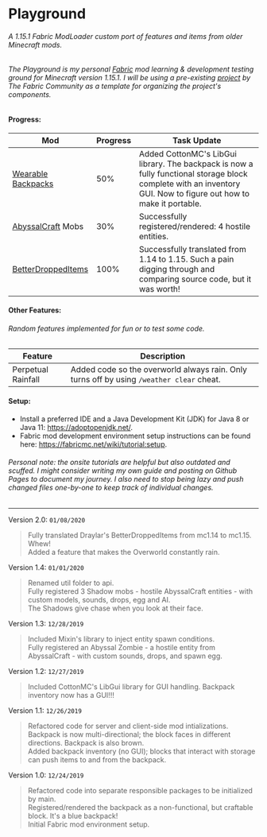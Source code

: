 # Playground

###### A 1.15.1 Fabric ModLoader custom port of features and items from older Minecraft mods.
###### The Playground is my personal [Fabric](https://fabricmc.net/) mod learning & development testing ground for Minecraft version 1.15.1. I will be using a pre-existing [project](https://github.com/fabric-community/the-hallow) by The Fabric Community as a template for organizing the project's components.

#### Progress:

|Mod|Progress|Task Update|
|---|--------|------|
|[Wearable Backpacks](https://www.curseforge.com/minecraft/mc-mods/wearable-backpacks)|50%|Added CottonMC's LibGui library. The backpack is now a fully functional storage block complete with an inventory GUI. Now to figure out how to make it portable.|
|[AbyssalCraft](https://www.curseforge.com/minecraft/mc-mods/abyssalcraft) Mobs|30%|Successfully registered/rendered: 4 hostile entities.|
|[BetterDroppedItems](https://www.curseforge.com/minecraft/mc-mods/better-dropped-items)|100%|Successfully translated from 1.14 to 1.15. Such a pain digging through and comparing source code, but it was worth!|

#### Other Features:

###### Random features implemented for fun or to test some code.

|Feature|Description|
|-------|-----------|
|Perpetual Rainfall|Added code so the overworld always rain. Only turns off by using `/weather clear` cheat.|

#### Setup:
* Install a preferred IDE and a Java Development Kit (JDK) for Java 8 or Java 11: https://adoptopenjdk.net/.
* Fabric mod development environment setup instructions can be found here: https://fabricmc.net/wiki/tutorial:setup.
###### Personal note: the onsite tutorials are helpful but also outdated and scuffed. I might consider writing my own guide and posting on Github Pages to document my journey. I also need to stop being lazy and push changed files one-by-one to keep track of individual changes.

---

Version 2.0: `01/08/2020`
> Fully translated Draylar's BetterDroppedItems from mc1.14 to mc1.15. Whew! \
> Added a feature that makes the Overworld constantly rain.

Version 1.4: `01/01/2020`
> Renamed util folder to api. \
> Fully registered 3 Shadow mobs - hostile AbyssalCraft entities - with custom models, sounds, drops, egg and AI. \
> The Shadows give chase when you look at their face.

Version 1.3: `12/28/2019`
> Included Mixin's library to inject entity spawn conditions. \
> Fully registered an Abyssal Zombie - a hostile entity from AbyssalCraft - with custom sounds, drops, and spawn egg.

Version 1.2: `12/27/2019`
> Included CottonMC's LibGui library for GUI handling.
> Backpack inventory now has a GUI!!!

Version 1.1: `12/26/2019`
> Refactored code for server and client-side mod intializations. \
> Backpack is now multi-directional; the block faces in different directions. Backpack is also brown. \
> Added backpack inventory (no GUI); blocks that interact with storage can push items to and from the backpack.

Version 1.0: `12/24/2019`
> Refactored code into separate responsible packages to be initialized by main. \
> Registered/rendered the backpack as a non-functional, but craftable block. It's a blue backpack! \
> Initial Fabric mod environment setup.
